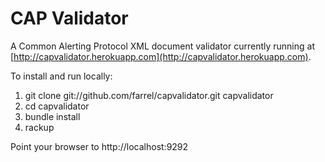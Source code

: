 # CAP Validator

A Common Alerting Protocol XML document validator currently running at [http://capvalidator.herokuapp.com](http://capvalidator.herokuapp.com).

To install and run locally:

1. git clone git://github.com/farrel/capvalidator.git capvalidator
2. cd capvalidator
3. bundle install
4. rackup

Point your browser to http://localhost:9292
